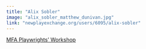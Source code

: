 ```yaml
---
title: "Alix Sobler"
image: "alix_sobler_matthew_dunivan.jpg"
link: "newplayexchange.org/users/6095/alix-sobler"
---
```


[MFA Playwrights’ Workshop](/affiliated-artists/mfa-playwrights-workshop)